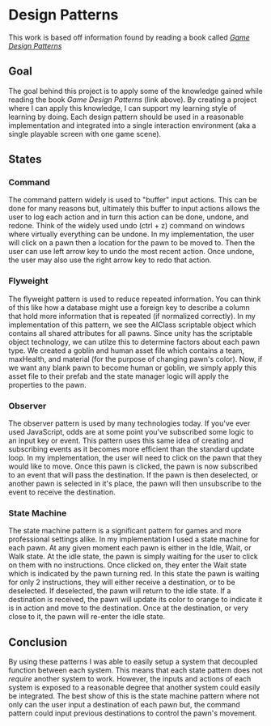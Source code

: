 # Design Patterns

This work is based off information found by reading a book called [_Game Design Patterns_](https://gameprogrammingpatterns.com/contents.html)

## Goal
The goal behind this project is to apply some of the knowledge gained while reading the book _Game Design Patterns_ (link above). By creating a project where I can apply this knowledge, I can support my learning style of learning by doing. 
Each design pattern should be used in a reasonable implementation and integrated into a single interaction environment (aka a single playable screen with one game scene). 

## States

### Command
The command pattern widely is used to "buffer" input actions. This can be done for many reasons but, ultimately this buffer to input actions allows the user to log each action and in turn this action can be done, undone, and redone. 
Think of the widely used undo (ctrl + z) command on windows where virtually everything can be undone. In my implementation, the user will click on a pawn then a location for the pawn to be moved to. Then the user can use left arrow key to 
undo the most recent action. Once undone, the user may also use the right arrow key to redo that action.

### Flyweight 
The flyweight pattern is used to reduce repeated information. You can think of this like how a database might use a foreign key to describe a column that hold more information that is repeated (if normalized correctly). 
In my implementation of this pattern, we see the AIClass scriptable object which contains all shared attributes for all pawns. Since unity has the scriptable object technology, we can utilze this to determine factors about each pawn type. 
We created a goblin and human asset file which contains a team, maxHealth, and material (for the purpose of changing pawn's color). Now, if we want any blank pawn to become human or goblin, we simply apply this asset file to their prefab and the state manager logic
will apply the properties to the pawn. 

### Observer 
The observer pattern is used by many technologies today. If you've ever used JavaScript, odds are at some point you've subscribed some logic to an input key or event. This pattern uses this same idea of creating and subscribing events as it becomes more efficient 
than the standard update loop. In my implementation, the user will need to click on the pawn that they would like to move. Once this pawn is clicked, the pawn is now subscribed to an event that will pass the destination. If the pawn is then deselected, or another pawn is
selected in it's place, the pawn will then unsubscribe to the event to receive the destination. 

### State Machine
The state machine pattern is a significant pattern for games and more professional settings alike. In my implementation I used a state machine for each pawn. At any given moment each pawn is either in the Idle, Wait, or Walk state. 
At the idle state, the pawn is simply waiting for the user to click on them with no instructions. Once clicked on, they enter the Wait state which is indicated by the pawn turning red. In this state the pawn is waiting for only 2 instructions, they will either 
receive a destination, or to be deselected. If deselected, the pawn will return to the idle state. If a destination is received, the pawn will update its color to orange to indicate it is in action and move to the destination. Once at the destination,
or very close to it, the pawn will re-enter the idle state. 

## Conclusion 
By using these patterns I was able to easily setup a system that decoupled function between each system. This means that each state pattern does not _require_ another system to work. However, the inputs and actions of each system is exposed to a reasonable degree 
that another system could easily be integrated. The best show of this is the state machine pattern where not only can the user input a destination of each pawn but, the command pattern could input previous destinations to control the pawn's movement. 
